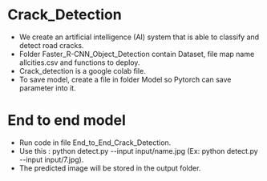 # Crack_Detection
- We create an artificial intelligence (AI) system that is able to classify and detect road cracks.
- Folder Faster_R-CNN_Object_Detection contain Dataset, file map name allcities.csv and functions to deploy.
- Crack_detection is a google colab file.
- To save model, create a file in folder Model so Pytorch can save parameter into it.

# End to end model
- Run code in file End_to_End_Crack_Detection.
- Use this : python detect.py --input input/name.jpg (Ex: python detect.py --input input/7.jpg).
- The predicted image will be stored in the output folder.
